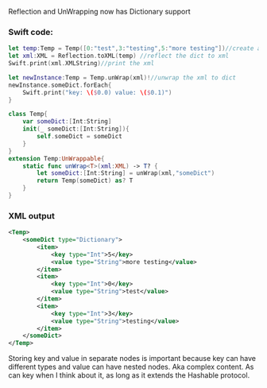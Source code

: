 Reflection and UnWrapping now has Dictionary support <!--more--> 

### Swift code:

```swift
let temp:Temp = Temp([0:"test",3:"testing",5:"more testing"])//create a dict
let xml:XML = Reflection.toXML(temp) //reflect the dict to xml
Swift.print(xml.XMLString)//print the xml

let newInstance:Temp = Temp.unWrap(xml)!//unwrap the xml to dict
newInstance.someDict.forEach{
    Swift.print("key: \($0.0) value: \($0.1)")
}

class Temp{
    var someDict:[Int:String]
    init(_ someDict:[Int:String]){
        self.someDict = someDict
    }
}
extension Temp:UnWrappable{
    static func unWrap<T>(xml:XML) -> T? {
        let someDict:[Int:String] = unWrap(xml,"someDict")
        return Temp(someDict) as? T
    }
}
```

### XML output

```xml
<Temp>
	<someDict type="Dictionary">
		<item>
			<key type="Int">5</key>
			<value type="String">more testing</value>
		</item>
		<item>
			<key type="Int">0</key>
			<value type="String">test</value>
		</item>
		<item>
			<key type="Int">3</key>
			<value type="String">testing</value>
		</item>
	</someDict>
</Temp>
```

Storing key and value in separate nodes is important because key can have different types and value can have nested nodes. Aka complex content. As can key when I think about it, as long as it extends the Hashable protocol.